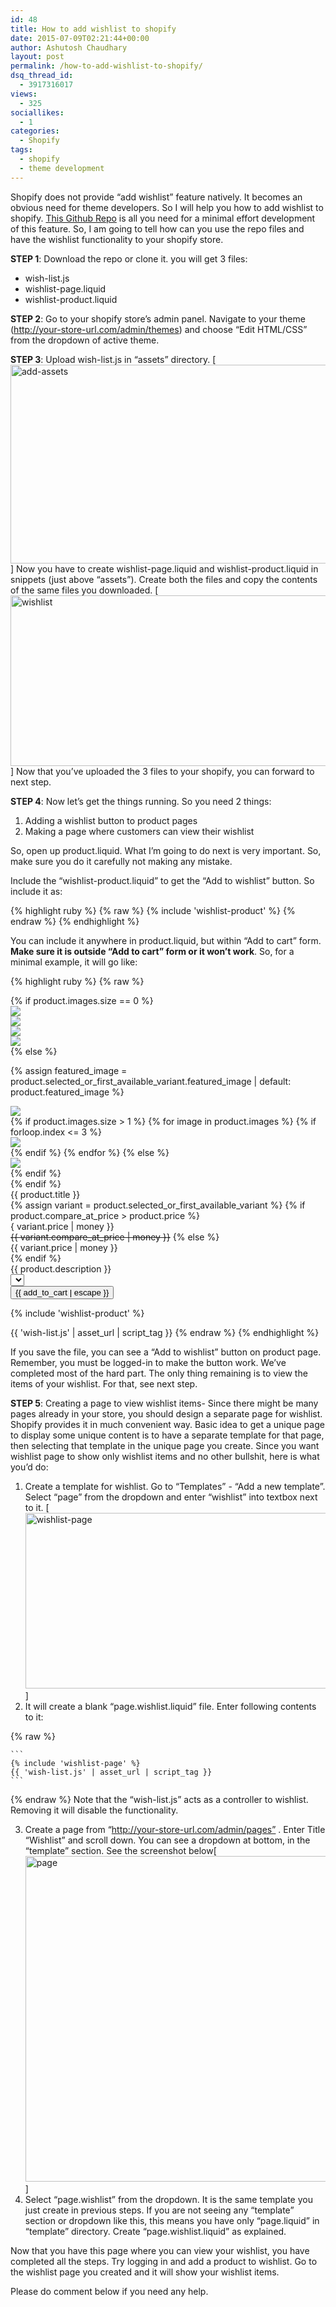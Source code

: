 ```yaml
---
id: 48
title: How to add wishlist to shopify
date: 2015-07-09T02:21:44+00:00
author: Ashutosh Chaudhary
layout: post
permalink: /how-to-add-wishlist-to-shopify/
dsq_thread_id:
  - 3917316017
views:
  - 325
sociallikes:
  - 1
categories:
  - Shopify
tags:
  - shopify
  - theme development
---
```

Shopify does not provide “add wishlist” feature natively. It becomes an obvious need for theme developers. So I will help you how to add wishlist to shopify.  [This Github Repo] is all you need for a minimal effort development of this feature. So, I am going to tell how can you use the repo files and have the wishlist functionality to your shopify store. 

**STEP 1**: Download the repo or clone it. you will get 3 files:

-   wish-list.js
-   wishlist-page.liquid
-   wishlist-product.liquid

**STEP 2**: Go to your shopify store’s admin panel. Navigate to your theme (http://your-store-url.com/admin/themes) and choose “Edit HTML/CSS” from the dropdown of active theme. 

**STEP 3**: Upload wish-list.js in “assets” directory. [<img src="http://codeasashu.tk/blog/wp-content/uploads/2015/07/add-assets-1024x318.jpg" alt="add-assets" class="aligncenter wp-image-31 size-large" width="1024" height="318" />] Now you have to create wishlist-page.liquid and wishlist-product.liquid in snippets (just above “assets”). Create both the files and copy the contents of the same files you downloaded. [<img src="http://codeasashu.tk/blog/wp-content/uploads/2015/07/wishlist.jpg" alt="wishlist" class="aligncenter wp-image-32 size-full" width="969" height="273" />] Now that you’ve uploaded the 3 files to your shopify, you can forward to next step. 

**STEP 4**: Now let’s get the things running. So you need 2 things:

1.  Adding a wishlist button to product pages
2.  Making a page where customers can view their wishlist

So, open up product.liquid. What I’m going to do next is very important. So, make sure you do it carefully not making any mistake.

Include the “wishlist-product.liquid” to get the “Add to wishlist” button. So include it as:
 
{% highlight ruby %}
{% raw %}
{% include 'wishlist-product' %}
{% endraw %} 
{% endhighlight %}

You can include it anywhere in product.liquid, but within “Add to cart” form. **Make sure it is outside “Add to cart” form or it won’t work**. So, for a minimal example, it will go like:

{% highlight ruby %}
{% raw %} 
<form action="/cart/add" method="post" enctype="multipart/form-data">
<div id="product" itemscope itemtype="http://schema.org/Product">
  <meta itemprop="url" content="{{ shop.url }}{{ product.url }}" />
  <meta itemprop="image" content="{{ product | img_url: 'grande' }}" />
  {% if product.images.size == 0 %}
    <div id="images">
      <div id="main_image"><img src="{{ '' | img_url: 'grande' }}"></div>
      <div id="thumbnails">
      <div class="thumbs"><img src="{{ '' | img_url: 'grande' }}"></div>
      <div class="thumbs"><img src="{{ '' | img_url: 'grande' }}"></div>
      <div class="thumbs"><img src="{{ '' | img_url: 'grande' }}"></div>
      </div><!-- #thumbnails -->
    </div><!-- #images -->
  {% else %}

  {% assign featured_image = product.selected_or_first_available_variant.featured_image | default: product.featured_image %}

<div id="images">
<div id="main_image"><img class="showlight" src="{{ featured_image | img_url: 'grande' }}"></div>
  <div id="thumbnails">
  {% if product.images.size > 1 %}
        {% for image in product.images %}
        {% if forloop.index <= 3 %} 
        <div class="thumbs"><img src="{{ image | img_url: 'small' }}"></div>
        {% endif %}
        {% endfor %}
  {% else %}
    <div class="thumbs"><img src="{{ '' | img_url: 'grande' }}"></div>
  {% endif %}
  </div>
  {% endif %}
  </div>

<div id="info">
<div id="name">{{ product.title }}</div>
  {% assign variant = product.selected_or_first_available_variant %}
          {% if product.compare_at_price > product.price %}
          <div id="price2">{ variant.price | money }}</div>
          <s class="product-compare-price">{{ variant.compare_at_price | money }}</s>
          {% else %}
          <div id="price2">{{ variant.price | money }}</div>
          {% endif %}
<div id="description">{{ product.description }}</div>
  <div id="product-variants">
        <select id="product-select" name="id">
        {% for variant in product.variants %}
          <option{% if variant == product.selected_or_first_available_variant %} selected{% endif %} value="{{ variant.id }}">
          {{ variant.title }} - {{ variant.price | money }}
          </option>
        {% endfor %}
        </select>
      </div>     
<div id="add"><input type="submit" name="add" id="addtocart" class="primary button" value="{{ add_to_cart | escape }}"></div>
</form>

{% include 'wishlist-product' %} <!-- Notice this is outside the "Add to cart" form -->
</div>
{{ 'wish-list.js' | asset_url | script_tag }} <!-- Placed at bottom of product.liquid -->
{% endraw %}
{% endhighlight %}

If you save the file, you can see a “Add to wishlist” button on product page. Remember, you must be logged-in to make the button work. We’ve completed most of the hard part. The only thing remaining is to view the items of your wishlist.  For that, see next step. 

**STEP 5**:  Creating a page to view wishlist items- Since there might be many pages already in your store, you should design a separate page for wishlist. Shopify provides it in much convenient way. Basic idea to get a unique page to display some unique content is to have a separate template for that page, then selecting that template in the unique page you create. Since you want wishlist page to show only wishlist items and no other bullshit, here is what you’d do:

1.  Create a template for wishlist. Go to “Templates” - “Add a new template”. Select “page” from the dropdown and enter “wishlist” into textbox next to it. [<img src="http://codeasashu.tk/blog/wp-content/uploads/2015/07/wishlist-page.jpg" alt="wishlist-page" class="aligncenter wp-image-34 size-full" width="1018" height="281" />]
2.  It will create a blank “page.wishlist.liquid” file. Enter following contents to it:

{% raw %} 

    ```
    {% include 'wishlist-page' %}
    {{ 'wish-list.js' | asset_url | script_tag }}
    ```

{% endraw %}
Note that the “wish-list.js” acts as a controller to wishlist. Removing it will disable the functionality.

3.  Create a page from “http://your-store-url.com/admin/pages” . Enter Title “Wishlist” and scroll down. You can see a dropdown at bottom, in the “template” section. See the screenshot below[<img src="http://codeasashu.tk/blog/wp-content/uploads/2015/07/page-1024x521.jpg" alt="page" class="aligncenter wp-image-35 size-large" width="1024" height="521" />]
4.  Select “page.wishlist” from the dropdown. It is the same template you just create in previous steps. If you are not seeing any “template” section or dropdown like this, this means you have only “page.liquid” in “template” directory. Create “page.wishlist.liquid” as explained.


Now that you have this page where you can view your wishlist, you have completed all the steps. Try logging in and add a product to wishlist. Go to the wishlist page you created and it will show your wishlist items.

Please do comment below if you need any help.

  [<img src="/static/img/_posts/wishlist-page.jpg" alt="wishlist-page" class="aligncenter wp-image-34 size-full" width="1018" height="281" />]: /static/img/_posts/wishlist-page.jpg
  [<img src="/static/img/_posts/page-1024x521.jpg" alt="page" class="aligncenter wp-image-35 size-large" width="1024" height="521" />]: /static/img/_posts/page.jpg

  [This Github Repo]: https://github.com/jimlakey/Shopify-Wish-List "Wishlist-Shopify"
  [<img src="/static/img/_posts/add-assets-1024x318.jpg" alt="add-assets" class="aligncenter wp-image-31 size-large" width="1024" height="318" />]: /static/img/_posts/add-assets.jpg
  [<img src="/static/img/_posts/wishlist.jpg" alt="wishlist" class="aligncenter wp-image-32 size-full" width="969" height="273" />]: /static/img/_posts/wishlist.jpg